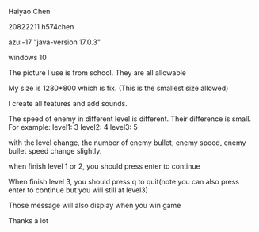 Haiyao Chen

20822211 h574chen

azul-17 "java-version 17.0.3"

windows 10

The picture I use is from school. They are all allowable

My size is 1280*800 which is fix. (This is the smallest size allowed)

I create all features and add sounds.

The speed of enemy in different level is different. Their difference is small. For example: 
level1: 3
level2: 4
level3: 5

with the level change, the number of enemy bullet, enemy speed, enemy bullet speed change slightly.

when finish level 1 or 2, you should press enter to continue

When finish level 3, you should press q to quit(note you can also press enter to continue but you will still at level3)

Those message will also display when you win game

Thanks a lot
